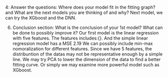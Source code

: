 4: Answer the questions: Where does your model fit in the fitting graph? and What are the next models you are thinking of and why?
   Next model, we can try the XGboost and the DNN.
  
6. Conclusion section: What is the conclusion of your 1st model? What can be done to possibly improve it?
   Our first model is the linear regression with five features. The features includes:{}.
   And the simple linear regression model has a MSE 2.19
   We can possibly include min-max nomoralization for different features.
   Since we have 5 features, the distribuntion of the datas may not be representative enough by a simple line.
   We may try PCA to lower the dimension of the data to find a better fitting curve.
   Or simply we may examine more powerful model such as XGboost.
    

